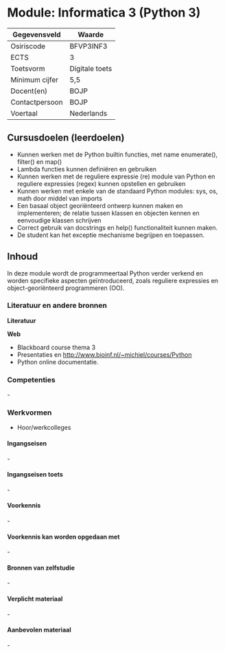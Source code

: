 # Module: Informatica 3 (Python 3)

| Gegevensveld  | Waarde |
| ------------- | ------------- |
| Osiriscode  | BFVP3INF3  |
| ECTS  | 3 |
| Toetsvorm  | Digitale toets |
| Minimum cijfer  | 5,5 |
| Docent(en)  | BOJP |
| Contactpersoon  | BOJP |
| Voertaal  | Nederlands |

## Cursusdoelen (leerdoelen)

- Kunnen werken met de Python builtin functies, met name enumerate(), filter() en map()  
- Lambda functies kunnen definiëren en gebruiken  
- Kunnen werken met de reguliere expressie (re) module van Python en reguliere expressies (regex) kunnen opstellen en gebruiken  
- Kunnen werken met enkele van de standaard Python modules: sys, os, math door middel van imports  
- Een basaal object georiënteerd ontwerp kunnen maken en implementeren; de relatie tussen klassen en objecten kennen en eenvoudige klassen schrijven  
- Correct gebruik van docstrings en help() functionaliteit kunnen maken.
- De student kan het exceptie mechanisme begrijpen en toepassen.

## Inhoud
In deze module wordt de programmeertaal Python verder verkend en worden specifieke aspecten geïntroduceerd, zoals reguliere expressies en object-georiënteerd programmeren (OO).

### Literatuur en andere bronnen

**Literatuur**

**Web**
- Blackboard course thema 3
- Presentaties en http://www.bioinf.nl/~michiel/courses/Python
- Python online documentatie.

### Competenties
\-

### Werkvormen  
- Hoor/werkcolleges

#### Ingangseisen 
\- 

#### Ingangseisen toets
\- 

#### Voorkennis
\-

#### Voorkennis kan worden opgedaan met
\-

#### Bronnen van zelfstudie
\-

#### Verplicht materiaal
\-

#### Aanbevolen materiaal
\-

